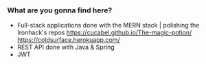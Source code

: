 ### What are you gonna find here?

- Full-stack applications done with the MERN stack | polishing the Ironhack's repos
  https://cucabel.github.io/The-magic-potion/
  https://coldsurface.herokuapp.com/
- REST API done with Java & Spring
- JWT


<!--
**cucabel/cucabel** is a ✨ _special_ ✨ repository because its `README.md` (this file) appears on your GitHub profile.

Here are some ideas to get you started:

- 🔭 I’m currently working on ...
- 🌱 I’m currently learning ...
- 👯 I’m looking to collaborate on ...
- 🤔 I’m looking for help with ...
- 💬 Ask me about ...
- 📫 How to reach me: ...
- 😄 Pronouns: ...
- ⚡ Fun fact: ...
-->
